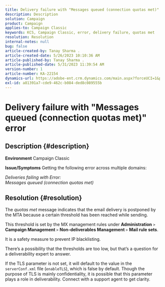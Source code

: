 ```yaml
---
title: Delivery failure with "Messages queued (connection quotas met)" error
description: Description
solution: Campaign
product: Campaign
applies-to: Campaign Classic
keywords: KCS, Campaign Classic, error, delivery failure, quotas met
resolution: Resolution
internal-notes: null
bug: false
article-created-by: Tanay Sharma .
article-created-date: 5/26/2023 10:10:36 AM
article-published-by: Tanay Sharma .
article-published-date: 5/31/2023 11:39:54 AM
version-number: 1
article-number: KA-22154
dynamics-url: https://adobe-ent.crm.dynamics.com/main.aspx?forceUCI=1&pagetype=entityrecord&etn=knowledgearticle&id=308c7f8d-adfb-ed11-8849-6045bd006268
exl-id: a81391a7-cde9-462c-b084-ded8c089555b
---
```

# Delivery failure with "Messages queued (connection quotas met)" error

## Description {#description}

<b>Environment</b>
Campaign Classic


<b>Issue/Symptoms</b>
Getting the following error across multiple domains:

*Deliveries failing with Error:
<br>Messages queued (connection quotas met)*


## Resolution {#resolution}


The *quotas met* message indicates that the email delivery is postponed by the MTA because a certain threshold has been reached while sending.

This threshold is set by the MX management rules under <b>Administration</b> `>`  <b>Campaign Management </b>`>`  <b>Non-deliverables Management </b>`>`  <b>Mail rule sets</b>.

It is a safety measure to prevent IP blacklisting.

There’s a possibility that the thresholds are too low, but that’s a question for a deliverability expert to answer.

If the TLS parameter is not set, it will default to the value in the `serverConf.xml` file (`enableTLS`), which is false by default. Though the purpose of TLS is mainly confidentiality, it is possible that this parameter plays a role in deliverability. Connect with a support agent to get clarity.
